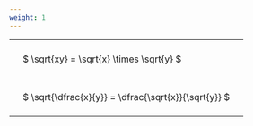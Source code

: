 ```yaml
---
weight: 1
---
```


<style type="text/css">
#T_0f670 th.col_heading {
  text-align: left;
  font-size: 1em;
}
#T_0f670 td {
  text-align: left;
  font-size: 1em;
  padding: 1.5em;
}
</style>
<table id="T_0f670">
  <thead>
  </thead>
  <tbody>
    <tr>
      <td id="T_0f670_row0_col0" class="data row0 col0" >$ \sqrt{xy} = \sqrt{x} \times \sqrt{y} $</td>
    </tr>
    <tr>
      <td id="T_0f670_row1_col0" class="data row1 col0" >$ \sqrt{\dfrac{x}{y}} = \dfrac{\sqrt{x}}{\sqrt{y}} $</td>
    </tr>
  </tbody>
</table>
